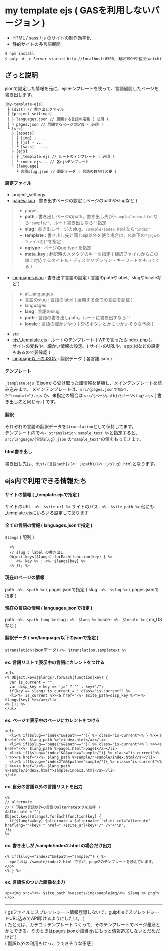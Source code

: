 # my template ejs ( GASを利用しないバージョン )

- HTML / sass / js のサイトの制作効率化
- 静的サイトの多言語展開

```
$ npm install
$ gulp　# -> Server started http://localhost:8500, 翻訳JSONや監視(watch)
```

## ざっと説明

jsonで設定した情報を元に、ejsテンプレートを使って、言語展開したページを書き出します。

```
[my-template-ejs]
 ├ [dist] // 書き出しファイル
 ├ [project_settings]
 │ ├ languages.json // 展開する言語の定義 ( 必須 )
 │ └ pages.json // 展開するページの定義 ( 必須 )
 └ [src]
   ├ [assets]
   │ ├ [img] - ...
   │ ├ [js] - ...
   │ └ [sass] - ...
   ├ [ejs]
   │ ├ _template.ejs // ルートのテンプレート ( 必須 )
   │ └ index.ejs... // 各ejsテンプレート
   └ [language]
     └ 言語slug.json // 翻訳データ ( 言語の数だけ必要 )
```

#### 設定ファイル

- project_settings
 - [pages.json](https://github.com/uunnee/my-template-ejs/blob/master/project_settings/pages.json) : 書き出すページの設定 ( ページのpathやslugなど )
 > - pages
 >  - **path** : 書き出しページのpath。書き出し先が```/sample/index.html```なら```"sample/"```、ルート書き出しなら```""```指定
 >  - **slug** : 書き出しページのslug。```/sample/index.html```なら```"index"```
 >  - **template** : 書き出し先と同じejs以外を使う場合は、rc直下の```"{ejsのファイル名}"```を指定
 >  - **ogtype** : ページのog:type を指定
 >  - **meta_key** : 翻訳時のメタタグのキーを指定 ( 翻訳ファイルからこの値に対応するタイトル・ディスクリプション・キーワードをもってくる )

 - [languages.json](https://github.com/uunnee/my-template-ejs/blob/master/project_settings/languages.json) : 書き出す言語の設定 ( 言語のpathやlabel、slugやlocaleなど )
> - all_languages
>  - 言語のslug : 言語のlabel ( 展開する全ての言語を記載 )
> - languages
>  - **lang** : 言語のslug
>  - **path** : 言語の書き出しpath。ルートに書き出すなら```""```
>  - **locale** : 言語の細かいやつ ( SNSボタンとかにつかいそうな予感 )
- src
 - [ejs/_template.ejs](https://github.com/uunnee/my-template-ejs/blob/master/src/ejs/_template.ejs) : ルートのテンプレート ( WPで言ったらindex.php )。  
 サイトの変数や、細かい情報の設定。( サイトのURLや、app_idなどの設定もあるので要確認 )
 - [language以下のJSON](https://github.com/uunnee/my-template-ejs/blob/withoutGAS/src/language/ja.json) : 翻訳データ ( 各言語.json )

#### テンプレート

```_template.ejs``` でjsonから受け取った諸情報を整頓し、メインテンプレートを読み込みます。
メインテンプレートは、```src/{pages.jsonで指定した"template"}.ejs``` か、未指定の場合は ```src/{ページpath}/{ページslug}.ejs``` ( 書き出し先と同じejs ) です。

#### 翻訳

それぞれの言語の翻訳データを```$translation```として保持してます。  
テンプレート内で```<%- $translation.sample_text %>```と指定すると、```src/language/{言語slug}.json``` の```"sample_text"```の値をもってきます。  

#### html書き出し

書き出し先は、```dist/{言語path}/{ページpath}/{ページslug}.html```となります。

## ejs内で利用できる情報たち

#### サイトの情報 ( _template.ejsで指定 )

サイトのURL : ```<%- $site_url %>```
サイトのパス : ```<%- $site_path %>```
他にも_template.ejsにいろいろ設定してあります

#### 全ての言語の情報 ( languages.jsonで指定 )

```$langs``` ( 配列 )
```
  <%
  // slug : label の書き出し
  Object.keys($langs).forEach(function(key) { %>
     <%- key %> : <%- $langs[key] %>
  <% }); %>
```

#### 現在のページの情報

path : ```<%- $path %>``` ( pages.jsonで指定 )
slug : ```<%- $slug %>``` ( pages.jsonで指定 )

#### 現在の言語の情報 ( languages.jsonで指定 )

path : ```<%- $path_lang %>```
slug : ```<%- $lang %>```
locale : ```<%- $locale %>``` ( en_US など )

#### 翻訳データ ( src/language/以下のjsonで指定 )

```$translation``` (jsonデータ)
```<%- $translation.sampletext %>```

#### ex. 言語リストで表示中の言語にカレントをつける

```
<ul>
<% Object.keys($langs).forEach(function(key) {
  var is_current = "";
  var disp_key = key == 'ja' ? "" : key+"/";
  if(key == $lang) is_current = ' class="is-current"' %>
  <li<%- is_current %>><a href="<%- $site_path+disp_key %>"><%- $langs[key] %></a></li>
<% }); %>
</ul>
```

#### ex. ページで表示中のページにカレントをつける

```
<ul>
  <li<% if($slug=="index"&&$path==""){ %> class="is-current"<% } %>><a href="/<%- $lang_path %>">index.html</a></li>
  <li<% if($slug=="page1"&&$path==""){ %> class="is-current"<% } %>><a href="/<%- $lang_path %>page1.html">page1</a></li>
  <li<% if($slug=="index"&&$path=="sample/"){ %> class="is-current"<% } %>><a href="/<%- $lang_path %>sample/">sample/index.html</a></li>
  <li<% if($slug=="index2"&&$path=="sample/"){ %> class="is-current"<% } %>><a href="/<%- $lang_path %>sample/index2.html">sample/index2.html</a></li>
</ul>
```

#### ex. 自分の言語以外の言語リストを出力

```
<%
// alternate
// ( 現在の言語以外の言語のalternateタグを取得 )
$alternate = "";
Object.keys($langs).forEach(function(key) {
  if($lang!==key) $alternate = $alternate+ '<link rel="alternate" hreflang="'+key+'" href="'+$site_url+key+'/" />'+"\n";
});
%>
```

#### ex. 書き出しが /sample/index2.html の場合だけ出力

```
<% if($slug=="index2"&&$path=="sample/") { %>
  <p>これは /sample/index2.html ですが、page2のテンプレートを読んでいます。</p>
<% } %>
```

#### ex. 言語名のついた画像を出力

```
<p><img src="<%- $site_path %>assets/img/sampleimg/<%- $lang %>.png"></p>
```

---

( gsファイルにスプレットシート情報登録しないで、gulpfileでスプレッドシートURL込みでAPI叩けるようにしたい。 )  
( たとえば、カテゴリテンプレートつくって、そのテンプレートでページ量産とかもできる。そのときはpages.jsonか該当ejsにもっと情報追加しないとだめだけど )  
( 翻訳以外の利用もけっこうできそうな予感 )  

